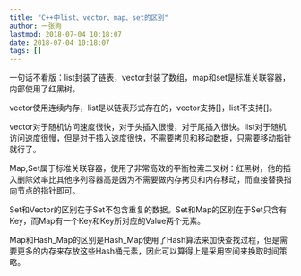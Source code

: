 ```yaml
---
title: "C++中list、vector、map、set的区别"
author: 一张狗
lastmod: 2018-07-04 10:18:07
date: 2018-07-04 10:18:07
tags: []
---
```



一句话不看版：list封装了链表，vector封装了数组，map和set是标准关联容器，内部使用了红黑树。

vector使用连续内存，list是以链表形式存在的，vector支持[]，list不支持[]。

vector对于随机访问速度很快，对于头插入很慢，对于尾插入很快。list对于随机访问速度很慢，但是对于插入速度很快，不需要拷贝和移动数据，只需要移动指针就行了。

Map,Set属于标准关联容器，使用了非常高效的平衡检索二叉树：红黑树，他的插入删除效率比其他序列容器高是因为不需要做内存拷贝和内存移动，而直接替换指向节点的指针即可。

Set和Vector的区别在于Set不包含重复的数据。Set和Map的区别在于Set只含有Key，而Map有一个Key和Key所对应的Value两个元素。

Map和Hash_Map的区别是Hash_Map使用了Hash算法来加快查找过程，但是需要更多的内存来存放这些Hash桶元素，因此可以算得上是采用空间来换取时间策略。


